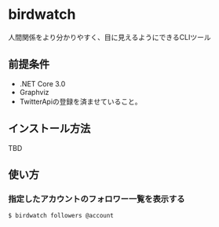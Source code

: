 # birdwatch
人間関係をより分かりやすく、目に見えるようにできるCLIツール

## 前提条件
* .NET Core 3.0
* Graphviz
* TwitterApiの登録を済ませていること。

## インストール方法
TBD 

## 使い方

### 指定したアカウントのフォロワー一覧を表示する

```sh
$ birdwatch followers @account
```


